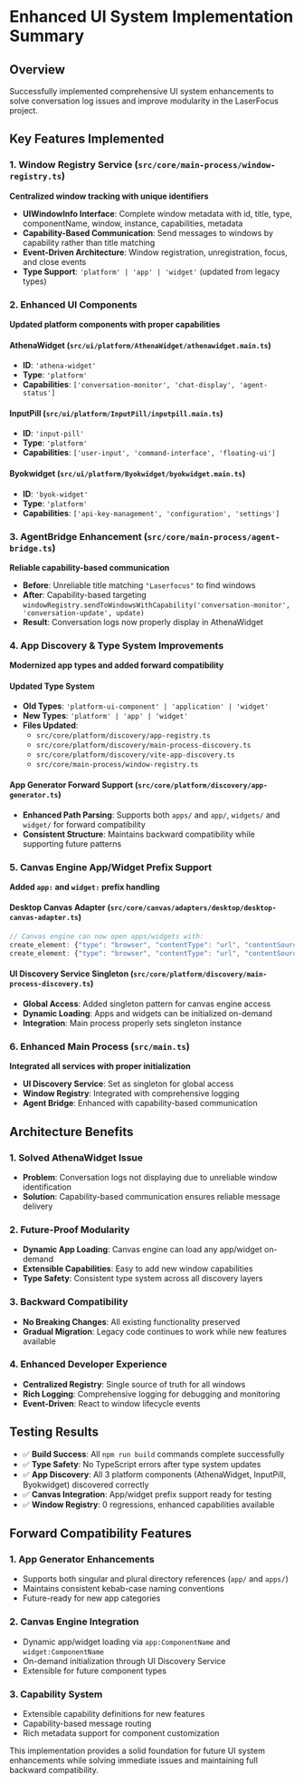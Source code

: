 # Enhanced UI System Implementation Summary

## Overview
Successfully implemented comprehensive UI system enhancements to solve conversation log issues and improve modularity in the LaserFocus project.

## Key Features Implemented

### 1. Window Registry Service (`src/core/main-process/window-registry.ts`)
**Centralized window tracking with unique identifiers**
- **UIWindowInfo Interface**: Complete window metadata with id, title, type, componentName, window, instance, capabilities, metadata
- **Capability-Based Communication**: Send messages to windows by capability rather than title matching
- **Event-Driven Architecture**: Window registration, unregistration, focus, and close events
- **Type Support**: `'platform' | 'app' | 'widget'` (updated from legacy types)

### 2. Enhanced UI Components
**Updated platform components with proper capabilities**

#### AthenaWidget (`src/ui/platform/AthenaWidget/athenawidget.main.ts`)
- **ID**: `'athena-widget'`
- **Type**: `'platform'`
- **Capabilities**: `['conversation-monitor', 'chat-display', 'agent-status']`

#### InputPill (`src/ui/platform/InputPill/inputpill.main.ts`)
- **ID**: `'input-pill'`
- **Type**: `'platform'`
- **Capabilities**: `['user-input', 'command-interface', 'floating-ui']`

#### Byokwidget (`src/ui/platform/Byokwidget/byokwidget.main.ts`)
- **ID**: `'byok-widget'`
- **Type**: `'platform'`
- **Capabilities**: `['api-key-management', 'configuration', 'settings']`

### 3. AgentBridge Enhancement (`src/core/main-process/agent-bridge.ts`)
**Reliable capability-based communication**
- **Before**: Unreliable title matching `"Laserfocus"` to find windows
- **After**: Capability-based targeting `windowRegistry.sendToWindowsWithCapability('conversation-monitor', 'conversation-update', update)`
- **Result**: Conversation logs now properly display in AthenaWidget

### 4. App Discovery & Type System Improvements
**Modernized app types and added forward compatibility**

#### Updated Type System
- **Old Types**: `'platform-ui-component' | 'application' | 'widget'`
- **New Types**: `'platform' | 'app' | 'widget'`
- **Files Updated**: 
  - `src/core/platform/discovery/app-registry.ts`
  - `src/core/platform/discovery/main-process-discovery.ts`
  - `src/core/platform/discovery/vite-app-discovery.ts`
  - `src/core/main-process/window-registry.ts`

#### App Generator Forward Support (`src/core/platform/discovery/app-generator.ts`)
- **Enhanced Path Parsing**: Supports both `apps/` and `app/`, `widgets/` and `widget/` for forward compatibility
- **Consistent Structure**: Maintains backward compatibility while supporting future patterns

### 5. Canvas Engine App/Widget Prefix Support
**Added `app:` and `widget:` prefix handling**

#### Desktop Canvas Adapter (`src/core/canvas/adapters/desktop/desktop-canvas-adapter.ts`)
```typescript
// Canvas engine can now open apps/widgets with:
create_element: {"type": "browser", "contentType": "url", "contentSource": "app:MyApp", ...}
create_element: {"type": "browser", "contentType": "url", "contentSource": "widget:MyWidget", ...}
```

#### UI Discovery Service Singleton (`src/core/platform/discovery/main-process-discovery.ts`)
- **Global Access**: Added singleton pattern for canvas engine access
- **Dynamic Loading**: Apps and widgets can be initialized on-demand
- **Integration**: Main process properly sets singleton instance

### 6. Enhanced Main Process (`src/main.ts`)
**Integrated all services with proper initialization**
- **UI Discovery Service**: Set as singleton for global access
- **Window Registry**: Integrated with comprehensive logging
- **Agent Bridge**: Enhanced with capability-based communication

## Architecture Benefits

### 1. **Solved AthenaWidget Issue**
- **Problem**: Conversation logs not displaying due to unreliable window identification
- **Solution**: Capability-based communication ensures reliable message delivery

### 2. **Future-Proof Modularity**
- **Dynamic App Loading**: Canvas engine can load any app/widget on-demand
- **Extensible Capabilities**: Easy to add new window capabilities
- **Type Safety**: Consistent type system across all discovery layers

### 3. **Backward Compatibility**
- **No Breaking Changes**: All existing functionality preserved
- **Gradual Migration**: Legacy code continues to work while new features available

### 4. **Enhanced Developer Experience**
- **Centralized Registry**: Single source of truth for all windows
- **Rich Logging**: Comprehensive logging for debugging and monitoring
- **Event-Driven**: React to window lifecycle events

## Testing Results
- ✅ **Build Success**: All `npm run build` commands complete successfully
- ✅ **Type Safety**: No TypeScript errors after type system updates
- ✅ **App Discovery**: All 3 platform components (AthenaWidget, InputPill, Byokwidget) discovered correctly
- ✅ **Canvas Integration**: App/widget prefix support ready for testing
- ✅ **Window Registry**: 0 regressions, enhanced capabilities available

## Forward Compatibility Features

### 1. **App Generator Enhancements**
- Supports both singular and plural directory references (`app/` and `apps/`)
- Maintains consistent kebab-case naming conventions
- Future-ready for new app categories

### 2. **Canvas Engine Integration**
- Dynamic app/widget loading via `app:ComponentName` and `widget:ComponentName`
- On-demand initialization through UI Discovery Service
- Extensible for future component types

### 3. **Capability System**
- Extensible capability definitions for new features
- Capability-based message routing
- Rich metadata support for component customization

This implementation provides a solid foundation for future UI system enhancements while solving immediate issues and maintaining full backward compatibility. 